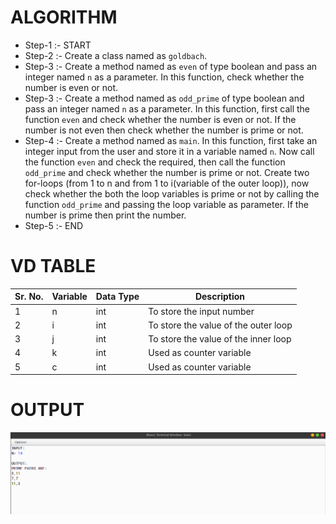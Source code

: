 # ALGORITHM

- Step-1 :- START
- Step-2 :- Create a class named as `goldbach`.
- Step-3 :- Create a method named as `even` of type boolean and pass an integer named `n` as a parameter. In this function, check whether the number is even or not.
- Step-3 :- Create a method named as `odd_prime` of type boolean and pass an integer named `n` as a parameter. In this function, first call the function `even` and check whether the number is even or not. If the number is not even then check whether the number is prime or not.
- Step-4 :- Create a method named as `main`. In this function, first take an integer input from the user and store it in a variable named `n`. Now call the function `even` and check the required, then call the function `odd_prime` and check whether the number is prime or not. Create two for-loops (from 1 to n and from 1 to i(variable of the outer loop)), now check whether the both the loop variables is prime or not by calling the function `odd_prime` and passing the loop variable as parameter. If the number is prime then print the number.
- Step-5 :- END

# VD TABLE

| Sr. No. | Variable | Data Type | Description |
| --- | --- | --- | --- |
| 1 | n | int | To store the input number |
| 2 | i | int | To store the value of the outer loop |
| 3 | j | int | To store the value of the inner loop |
| 4 | k | int | Used as counter variable |
| 5 | c | int | Used as counter variable |

# OUTPUT

<p align="center">
<img width="auto" height="auto" alt="output" src="output.png">
</p>